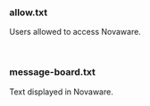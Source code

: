 ### allow.txt
Users allowed to access Novaware.

<br>

### message-board.txt
Text displayed in Novaware.

